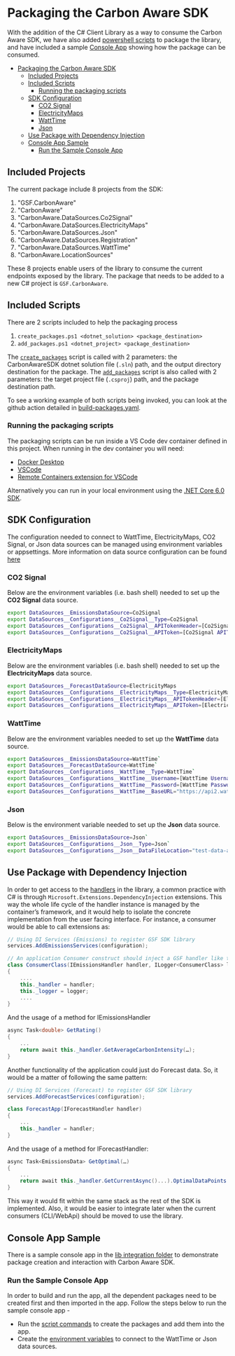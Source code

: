 # Packaging the Carbon Aware SDK

With the addition of the C# Client Library as a way to consume the Carbon Aware
SDK, we have also added [powershell scripts](../scripts/package/) to package the
library, and have included a sample [Console App](../samples/lib-integration/)
showing how the package can be consumed.

- [Packaging the Carbon Aware SDK](#packaging-the-carbon-aware-sdk)
  - [Included Projects](#included-projects)
  - [Included Scripts](#included-scripts)
    - [Running the packaging scripts](#running-the-packaging-scripts)
  - [SDK Configuration](#sdk-configuration)
    - [CO2 Signal](#co2-signal)
    - [ElectricityMaps](#electricitymaps)
    - [WattTime](#watttime)
    - [Json](#json)
  - [Use Package with Dependency Injection](#use-package-with-dependency-injection)
  - [Console App Sample](#console-app-sample)
    - [Run the Sample Console App](#run-the-sample-console-app)

## Included Projects

The current package include 8 projects from the SDK:

1. "GSF.CarbonAware"
2. "CarbonAware"
3. "CarbonAware.DataSources.Co2Signal"
4. "CarbonAware.DataSources.ElectricityMaps"
5. "CarbonAware.DataSources.Json"
6. "CarbonAware.DataSources.Registration"
7. "CarbonAware.DataSources.WattTime"
8. "CarbonAware.LocationSources"

These 8 projects enable users of the library to consume the current endpoints
exposed by the library. The package that needs to be added to a new C# project
is `GSF.CarbonAware`.

## Included Scripts

There are 2 scripts included to help the packaging process

1. `create_packages.ps1 <dotnet_solution> <package_destination>`
2. `add_packages.ps1 <dotnet_project> <package_destination>`

The [`create_packages`](../scripts/package/create_packages.ps1) script is called
with 2 parameters: the CarbonAwareSDK dotnet solution file (`.sln`) path, and
the output directory destination for the package. The
[`add_packages`](../scripts/package/add_packages.ps1) script is also called with
2 parameters: the target project file (`.csproj`) path, and the package
destination path.

To see a working example of both scripts being invoked, you can look at the
github action detailed in
[build-packages.yaml](../.github/workflows/build-packages.yaml).

### Running the packaging scripts

The packaging scripts can be run inside a VS Code dev container defined in this
project. When running in the dev container you will need:

- [Docker Desktop](https://www.docker.com/products/docker-desktop/)
- [VSCode](https://code.visualstudio.com/)
- [Remote Containers extension for VSCode](https://marketplace.visualstudio.com/items?itemName=ms-vscode-remote.remote-containers)

Alternatively you can run in your local environment using the
[.NET Core 6.0 SDK](https://dotnet.microsoft.com/en-us/download/dotnet/6.0).

## SDK Configuration

The configuration needed to connect to WattTime, ElectricityMaps, CO2 Signal, or
Json data sources can be managed using environment variables or appsettings.
More information on data source configuration can be found
[here](https://github.com/Green-Software-Foundation/carbon-aware-sdk/blob/dev/docs/configuration.md#datasources)

### CO2 Signal

Below are the environment variables (i.e. bash shell) needed to set up the **CO2
Signal** data source.

```bash
export DataSources__EmissionsDataSource=Co2Signal
export DataSources__Configurations__Co2Signal__Type=Co2Signal
export DataSources__Configurations__Co2Signal__APITokenHeader=[Co2Signal APITokenHeader]
export DataSources__Configurations__Co2Signal__APIToken=[Co2Signal APIToken]`
```

### ElectricityMaps

Below are the environment variables (i.e. bash shell) needed to set up the
**ElectricityMaps** data source.

```bash
export DataSources__ForecastDataSource=ElectricityMaps
export DataSources__Configurations__ElectricityMaps__Type=ElectricityMaps
export DataSources__Configurations__ElectricityMaps__APITokenHeader=[ElectricityMaps APITokenHeader]
export DataSources__Configurations__ElectricityMaps__APIToken=[ElectricityMaps APIToken]`
```

### WattTime

Below are the environment variables needed to set up the
**WattTime** data source.

```bash
export DataSources__EmissionsDataSource=WattTime`
export DataSources__ForecastDataSource=WattTime`
export DataSources__Configurations__WattTime__Type=WattTime`
export DataSources__Configurations__WattTime__Username=[WattTime Username]`
export DataSources__Configurations__WattTime__Password=[WattTime Password]`
export DataSources__Configurations__WattTime__BaseURL="https://api2.watttime.org/v2/"`
```

### Json

Below is the environment variable needed to set up the
**Json** data source.

```bash
export DataSources__EmissionsDataSource=Json`
export DataSources__Configurations__Json__Type=Json`
export DataSources__Configurations__Json__DataFileLocation="test-data-azure-emissions.json"`
```

## Use Package with Dependency Injection

In order to get access to the
[handlers](./architecture/c%23-client-library.md#handlers) in the library, a
common practice with C# is through `Microsoft.Extensions.DependencyInjection`
extensions. This way the whole life cycle of the handler instance is managed by
the container’s framework, and it would help to isolate the concrete
implementation from the user facing interface. For instance, a consumer would be
able to call extensions as:

```c#
// Using DI Services (Emissions) to register GSF SDK library
services.AddEmissionsServices(configuration);
```

```c#
// An application Consumer construct should inject a GSF handler like the following example
class ConsumerClass(IEmissionsHandler handler, ILogger<ConsumerClass> logger)
{
    ....
    this._handler = handler;
    this._logger = logger;
    ....
}
```

And the usage of a method for IEmissionsHandler

```c#
async Task<double> GetRating()
{
    ...
    return await this._handler.GetAverageCarbonIntensity(…);
}
```

Another functionality of the application could just do Forecast data. So, it
would be a matter of following the same pattern:

```c#
// Using DI Services (Forecast) to register GSF SDK library
services.AddForecastServices(configuration);
```

```c#
class ForecastApp(IForecastHandler handler)
{
    ...
    this._handler = handler;
}
```

And the usage of a method for IForecastHandler:

```c#
async Task<EmissionsData> GetOptimal(…)
{
    ...
    return await this._handler.GetCurrentAsync()...).OptimalDataPoints.First();
}
```

This way it would fit within the same stack as the rest of the SDK is
implemented. Also, it would be easier to integrate later when the current
consumers (CLI/WebApi) should be moved to use the library.

## Console App Sample

There is a sample console app in the
[lib integration folder](../samples/lib-integration/ConsoleApp/) to demonstrate
package creation and interaction with Carbon Aware SDK.

### Run the Sample Console App

In order to build and run the app, all the dependent packages need to be created
first and then imported in the app. Follow the steps below to run the sample
console app -

- Run the [script commands](#included-scripts) to create the packages and add
  them into the app.
- Create the [environment variables](#sdk-configuration) to connect to the
  WattTime or Json data sources.
